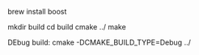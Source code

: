 brew install boost

mkdir build
cd build
cmake ../
make


DEbug build: cmake -DCMAKE_BUILD_TYPE=Debug ../

